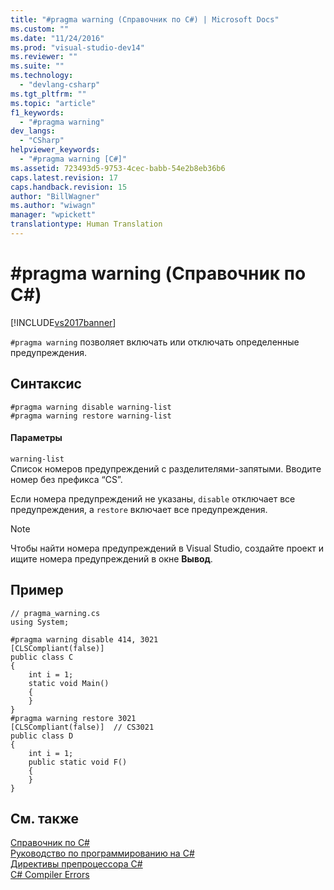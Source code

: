 ```yaml
---
title: "#pragma warning (Справочник по C#) | Microsoft Docs"
ms.custom: ""
ms.date: "11/24/2016"
ms.prod: "visual-studio-dev14"
ms.reviewer: ""
ms.suite: ""
ms.technology: 
  - "devlang-csharp"
ms.tgt_pltfrm: ""
ms.topic: "article"
f1_keywords: 
  - "#pragma warning"
dev_langs: 
  - "CSharp"
helpviewer_keywords: 
  - "#pragma warning [C#]"
ms.assetid: 723493d5-9753-4cec-babb-54e2b8eb36b6
caps.latest.revision: 17
caps.handback.revision: 15
author: "BillWagner"
ms.author: "wiwagn"
manager: "wpickett"
translationtype: Human Translation
---
```

# #pragma warning (Справочник по C#)
[!INCLUDE[vs2017banner](../../../csharp/includes/vs2017banner.md)]

`#pragma warning` позволяет включать или отключать определенные предупреждения.  
  
## Синтаксис  
  
```  
#pragma warning disable warning-list  
#pragma warning restore warning-list  
```  
  
#### Параметры  
 `warning-list`  
 Список номеров предупреждений с разделителями\-запятыми.  Вводите номер без префикса “CS”.  
  
 Если номера предупреждений не указаны, `disable` отключает все предупреждения, а `restore` включает все предупреждения.  
  
> [!NOTE]
>  Чтобы найти номера предупреждений в Visual Studio, создайте проект и ищите номера предупреждений в окне **Вывод**.  
  
## Пример  
  
```  
// pragma_warning.cs  
using System;  
  
#pragma warning disable 414, 3021  
[CLSCompliant(false)]  
public class C  
{  
    int i = 1;  
    static void Main()  
    {  
    }  
}  
#pragma warning restore 3021  
[CLSCompliant(false)]  // CS3021  
public class D  
{  
    int i = 1;  
    public static void F()  
    {  
    }  
}  
```  
  
## См. также  
 [Справочник по C\#](../../../csharp/language-reference/index.md)   
 [Руководство по программированию на C\#](../../../csharp/programming-guide/index.md)   
 [Директивы препроцессора C\#](../../../csharp/language-reference/preprocessor-directives/index.md)   
 [C\# Compiler Errors](../../../csharp/language-reference/compiler-messages/index.md)